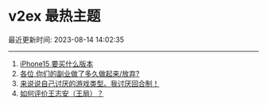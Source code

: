 # v2ex 最热主题

最近更新时间: 2023-08-14 14:02:35

--- 
1. [iPhone15 要买什么版本](https://www.v2ex.com/t/964976) 
2. [各位,你们的副业做了多久做起来/放弃?](https://www.v2ex.com/t/965016) 
3. [来说说自己讨厌的游戏类型。我讨厌回合制！](https://www.v2ex.com/t/965044) 
4. [如何评价王志安（王局）？](https://www.v2ex.com/t/965049) 
